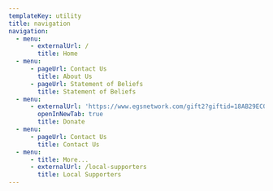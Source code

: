 ```yaml
---
templateKey: utility
title: navigation
navigation:
  - menu:
      - externalUrl: /
        title: Home
  - menu:
      - pageUrl: Contact Us
        title: About Us
      - pageUrl: Statement of Beliefs
        title: Statement of Beliefs
  - menu:
      - externalUrl: 'https://www.egsnetwork.com/gift2?giftid=18AB29EC0A5449E'
        openInNewTab: true
        title: Donate
  - menu:
      - pageUrl: Contact Us
        title: Contact Us
  - menu:
      - title: More...
      - externalUrl: /local-supporters
        title: Local Supporters
---
```


